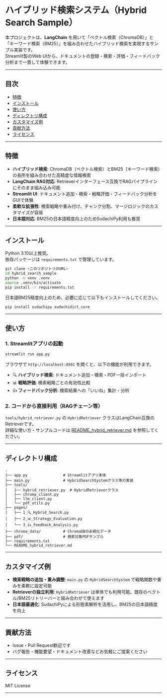# ハイブリッド検索システム（Hybrid Search Sample）

本プロジェクトは、**LangChain** を用いて「ベクトル検索（ChromaDB）」と「キーワード検索（BM25）」を組み合わせたハイブリッド検索を実現するサンプル実装です。  
Streamlit製のWeb UIから、ドキュメントの登録・検索・評価・フィードバック分析まで一貫して体験できます。

---

## 目次

- [特徴](#特徴)
- [インストール](#インストール)
- [使い方](#使い方)
- [ディレクトリ構成](#ディレクトリ構成)
- [カスタマイズ例](#カスタマイズ例)
- [貢献方法](#貢献方法)
- [ライセンス](#ライセンス)

---

## 特徴

- **ハイブリッド検索**: ChromaDB（ベクトル検索）とBM25（キーワード検索）の長所を組み合わせた高精度な情報検索
- **LangChain RAG対応**: Retrieverインターフェース互換でRAGパイプラインにそのまま組み込み可能
- **Streamlit UI**: ドキュメント追加・検索・戦略評価・フィードバック分析をGUIで体験
- **柔軟な拡張性**: 検索戦略や重み付け、チャンク分割、マージロジックのカスタマイズが容易
- **日本語対応**: BM25の日本語精度向上のためSudachiPy利用も推奨

---

## インストール

Python 3.10以上推奨。  
依存パッケージは `requirements.txt` で管理しています。

```bash
git clone <このリポジトリのURL>
cd hybrid_search_sample
python -m venv .venv
source .venv/bin/activate
pip install -r requirements.txt
```

日本語BM25精度向上のため、必要に応じて以下もインストールしてください。

```bash
pip install sudachipy sudachidict_core
```

---

## 使い方

### 1. Streamlitアプリの起動

```bash
streamlit run app.py
```

ブラウザで `http://localhost:8501` を開くと、以下の機能が利用できます。

- 🔍 **ハイブリッド検索**: ドキュメント追加・検索・PDF一括インポート
- 📊 **戦略評価**: 検索戦略ごとの有効性比較
- 👍 **フィードバック分析**: 検索結果への「いいね」集計・分析

### 2. コードから直接利用（RAGチェーン等）

`tools/hybrid_retriever.py` の `HybridRetriever` クラスはLangChain互換のRetrieverです。  
詳細な使い方・サンプルコードは [README_hybrid_retriever.md](README_hybrid_retriever.md) を参照してください。

---

## ディレクトリ構成

```
.
├── app.py                # Streamlitアプリ本体
├── main.py               # HybridSearchSystemクラス等の実装
├── tools/
│   ├── hybrid_retriever.py  # HybridRetrieverクラス
│   ├── chroma_client.py
│   ├── llm_client.py
│   └── pdf_utils.py
├── pages/
│   ├── 1_🔍_Hybrid_Search.py
│   ├── 2_📊_Strategy_Evaluation.py
│   └── 3_👍_Feedback_Analysis.py
├── chroma_data/          # ChromaDBの永続化データ
├── pdf/                  # 検索対象PDFサンプル
├── requirements.txt
└── README_hybrid_retriever.md
```

---

## カスタマイズ例

- **検索戦略の追加・重み調整**: `main.py` の `HybridSearchSystem` で戦略関数や重みを柔軟に設定可能
- **Retrieverの独立利用**: `HybridRetriever` は単体でも利用可能。既存のベクトル/BM25リトリーバーと組み合わせて使えます
- **日本語最適化**: SudachiPyによる形態素解析を活用し、BM25の日本語精度を向上

---

## 貢献方法

- Issue・Pull Request歓迎です
- バグ報告・機能要望・ドキュメント改善などお気軽にご提案ください

---

## ライセンス

MIT License

---

